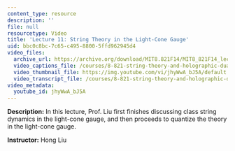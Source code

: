 ```yaml
---
content_type: resource
description: ''
file: null
resourcetype: Video
title: 'Lecture 11: String Theory in the Light-Cone Gauge'
uid: bbc0c8bc-7c65-c495-8800-5ffd962945d4
video_files:
  archive_url: https://archive.org/download/MIT8.821F14/MIT8_821F14_lec11_300k.mp4
  video_captions_file: /courses/8-821-string-theory-and-holographic-duality-fall-2014/8f9a064655785a31959e0d726af79297_jhyWwA_bJ5A.vtt
  video_thumbnail_file: https://img.youtube.com/vi/jhyWwA_bJ5A/default.jpg
  video_transcript_file: /courses/8-821-string-theory-and-holographic-duality-fall-2014/a57f34d5bcf668ec494b298624768031_jhyWwA_bJ5A.pdf
video_metadata:
  youtube_id: jhyWwA_bJ5A
---
```


**Description:** In this lecture, Prof. Liu first finishes discussing class string dynamics in the light-cone gauge, and then proceeds to quantize the theory in the light-cone gauge.

**Instructor:** Hong Liu